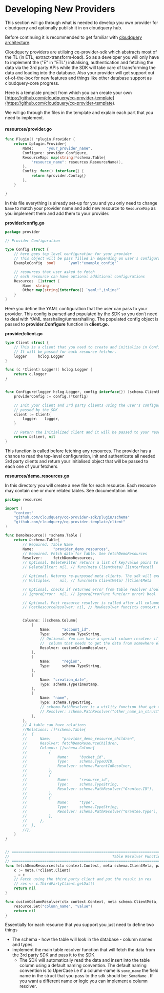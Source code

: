 # Developing New Providers

This section will go through what is needed to develop you own provider for cloudquery and optionally publish it in on cloudquery hub.

Before continuing it is recommended to get familiar with [cloudquery architecture](architecture.md).

Cloudquery providers are utilising cq-provider-sdk which abstracts most of the TL \(in ETL, extract-transform-load\). So as a developer you will only have to implement the \("E" in "ETL"\) initialising, authentication and fetching the data via the 3rd party APIs while the SDK will take care of transforming the data and loading into the database. Also your provider will get support out of-of-the-box for new features and things like other database support as cloudquery-core progress. 

Here is a template project from which you can create your own [https://github.com/cloudquery/cq-provider-template](https://github.com/cloudquery/cq-provider-template).

We will go through the files in the template and explain each part that you need to implement.

#### **resources/provider.go**

```go
func Plugin() *plugin.Provider {
	return &plugin.Provider{
		Name:      "your_provider_name",
		Configure: provider.Configure,
		ResourceMap: map[string]*schema.Table{
			"resource_name": resources.ResourceName(),
		},
		Config: func() interface{} {
			return &provider.Config{}
		},
	}

}
```

In this file everything is already set-up for you and you only need to change `Name` to match your provider name and add new resource to `ResourceMap`  as you implement them and add them to your provider.

**provider/config.go**

```go
package provider

// Provider Configuration

type Config struct {
	// here goes top level configuration for your provider
	// This object will be pass filled in depending on user's configuration
	ExampleConfig  bool      `yaml:"example_config"`

	// resources that user asked to fetch
	// each resource can have optional additional configurations
	Resources  []struct {
		Name  string
		Other map[string]interface{} `yaml:",inline"`
	}
}
```

Here you define the YAML configuration that the user can pass to your provider. This config is parsed and populated by the SDK so you don’t need to deal with YAML marshaling/unmarshalling.  The populated config object is passed to **provider.Configure** function in **client.go.**

**provider/client.go**

```go
type Client struct {
	// This is a client that you need to create and initialize in Configure
	// It will be passed for each resource fetcher.
	logger     hclog.Logger
}

func (c *Client) Logger() hclog.Logger {
	return c.logger
}


func Configure(logger hclog.Logger, config interface{}) (schema.ClientMeta, error) {
	providerConfig := config.(*Config)

	// Init your client and 3rd party clients using the user's configuration
	// passed by the SDK
	client := Client{
		logger:   logger,
	}

	// Return the initialized client and it will be passed to your resources
	return &client, nil
}
```

This function is called before fetching any resources. The provider has a chance to read the top-level configuration, init and authenticate all needed 3rd party clients and return your initialised object that will be passed to each one of your fetchers. 

**resources/demo\_resources.go**

In this directory you will create a new file for each resource. Each resource may contain one or more related tables. See documentation inline.

```go
package resources

import (
	"context"
	"github.com/cloudquery/cq-provider-sdk/plugin/schema"
	"github.com/cloudquery/cq-provider-template/client"
)

func DemoResource() *schema.Table {
	return &schema.Table{
		// Required. Table Name
		Name:         "provider_demo_resources",
		// Required. Fetch data for table. See fetchDemoResources
		Resolver:     fetchDemoResources,
		// Optional. DeleteFilter returns a list of key/value pairs to add when truncating this table's data from the database.
		// DeleteFilter: nil, // func(meta ClientMeta) []interface{}

		// Optional. Returns re-purposed meta clients. The sdk will execute the table with each of them. useful if you want to execute for different accounts, etc...
		// Multiplex:    nil, // func(meta ClientMeta) []ClientMeta

		// Optional. checks if returned error from table resolver should be ignored. If it return true the sdk will ignore and continue instead of aborting.
		// IgnoreError:  nil, // IgnoreErrorFunc func(err error) bool

		// Optional. Post resource resolver is called after all columns have been resolved, and before resource is inserted to database.
		// PostResourceResolver: nil, // RowResolver func(ctx context.Context, meta ClientMeta, resource *Resource) error


		Columns: []schema.Column{
			{
				Name:     "account_id",
				Type:     schema.TypeString,
				// Optional. You can have a special column resolver if the column name doesnt match the name or it's just an additional
				//  column that needs to get the data from somewhere else
				Resolver: customColumnResolver,
			},
			{
				Name:     "region",
				Type:     schema.TypeString,
			},
			{
				Name: "creation_date",
				Type: schema.TypeTimestamp,
			},
			{
				Name: "name",
				Type: schema.TypeString,
				// schema.PathResolver is a utility function that get the data from a different name in the struct
				// Resolver: schema.PathResolver("other_name_in_struct"),
			},
		},
		// A table can have relations
		//Relations: []*schema.Table{
		//	{
		//		Name:     "provider_demo_resource_children",
		//		Resolver: fetchDemoResourceChildren,
		//		Columns: []schema.Column{
		//			{
		//				Name:     "bucket_id",
		//				Type:     schema.TypeUUID,
		//				Resolver: schema.ParentIdResolver,
		//			},
		//			{
		//				Name:     "resource_id",
		//				Type:     schema.TypeString,
		//				Resolver: schema.PathResolver("Grantee.ID"),
		//			},
		//			{
		//				Name:     "type",
		//				Type:     schema.TypeString,
		//				Resolver: schema.PathResolver("Grantee.Type"),
		//			},
		//		},
		//	},
		//},
	}
}


// ====================================================================================================================
//                                               Table Resolver Functions
// ====================================================================================================================
func fetchDemoResources(ctx context.Context, meta schema.ClientMeta, parent *schema.Resource, res chan interface{}) error {
	c := meta.(*client.Client)
	_ = c
	// Fetch using the third party client and put the result in res
	// res <- c.ThirdPartyClient.getDat()
	return nil
}

func customColumnResolver(ctx context.Context, meta schema.ClientMeta, resource *schema.Resource, c schema.Column) error {
	resource.Set("column_name", "value")
	return nil
}
```

Essentially for each resource that you support you just need to define two things

* The schema - how the table will look in the database - column names and types. 
* Implement the main table resolver function that will fetch the data from the 3rd party SDK and pass it to the SDK. 
  * The SDK will automatically read the data and insert into the table column using a default naming convention. The default naming convention is to UperCase i.e if a column-name is `some_name` the field name in the struct that you pass to the sdk should be: `SomeName` . If you want a different name or logic you can implement a column resolver.

